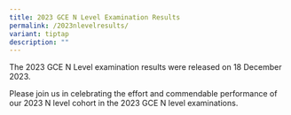 ```yaml
---
title: 2023 GCE N Level Examination Results
permalink: /2023nlevelresults/
variant: tiptap
description: ""
---
```

<p>The 2023 GCE N Level examination results were released on 18 December 2023.</p><p></p><p>Please join us in celebrating the effort and commendable performance of our 2023 N level cohort in the 2023 GCE N level examinations.&nbsp;</p>